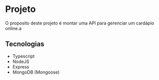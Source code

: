 # Projeto

O proposito deste projeto é montar uma API para gerenciar um cardápio online.a

## Tecnologias

- Typescript
- NodeJS
- Express
- MongoDB (Mongoose)
